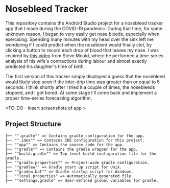 # Nosebleed Tracker

This repository contains the Android Studio project for a nosebleed tracker app that I made during the COVID-19 pandemic. During that time, for some unknown reason, I began to very easily get nose bleeds, especially when exercising. Spending many minutes with my head over the sink left me wondering if I could predict when the nosebleed would finally clot, by clicking a button to record each drop of blood that leaves my nose. I was inspired by [this video](https://www.youtube.com/watch?v=k7q0Y2W0Rn4) from Steve Mould, where he performed a time-series analysis of his wife's contractions during labour and almost exactly predicted his daughter's time of birth.

The first version of this tracker simply displayed a guess that the nosebleed would likely stop soon if the inter-drip time was greater than or equal to 5 seconds. I think shortly after I tried it a couple of times, the nosebleeds stopped, and I got bored. At some stage I'll come back and implement a proper time-series forecasting algorithm.

<TO-DO - Insert screenshots of app >

## Project Structure

```
├── "".gradle"" => Contains gradle configuration for the app.
├── "".idea"" => Contains IDE configuration for this project.  
├── ""app"" => Contains the source code for the app.
├── ""gradle"" => Contains the gradle wrapper for the app.
├── ""build.gradle"" => Top level build configuration file for the gradle.
├── ""gradle.properties"" => Project-wide gradle configuration.
├── ""gradlew"" => Gradle start up script for UniX.
├── ""gradew.bat"" => Gradle startup script for Windows.
├── ""local.properties" => Automatically generated file.
├── ""settings.gradle" => User-defined global variables for gradle.
```
